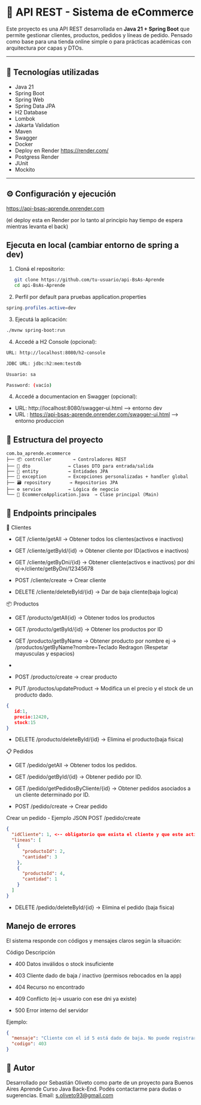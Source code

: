 # 🛒 API REST - Sistema de eCommerce

Este proyecto es una API REST desarrollada en **Java 21 + Spring Boot** que permite gestionar clientes, productos, pedidos y líneas de pedido. Pensado como base para una tienda online simple o para prácticas académicas con arquitectura por capas y DTOs.

---

## 🚀 Tecnologías utilizadas

- Java 21
- Spring Boot
- Spring Web
- Spring Data JPA
- H2 Database
- Lombok
- Jakarta Validation
- Maven
- Swagger
- Docker
- Deploy en Render https://render.com/
- Postgress Render
- JUnit
- Mockito
---

## ⚙️ Configuración y ejecución
https://api-bsas-aprende.onrender.com 

(el deploy esta en Render por lo tanto al principio hay tiempo de espera mientras levanta el back)

## Ejecuta en local (cambiar entorno de spring a dev)

1. Cloná el repositorio:

```bash
   git clone https://github.com/tu-usuario/api-BsAs-Aprende
   cd api-BsAs-Aprende
```
2. Perfil por default para pruebas
   application.properties
```java
spring.profiles.active=dev
```
3. Ejecutá la aplicación:
```bash
./mvnw spring-boot:run
```
4. Accedé a H2 Console (opcional):

```bash
URL: http://localhost:8080/h2-console

JDBC URL: jdbc:h2:mem:testdb

Usuario: sa

Password: (vacío)
```
4. Accedé a  documentacion en Swagger (opcional):
- URL: http://localhost:8080/swagger-ui.html --> entorno dev
- URL : https://api-bsas-aprende.onrender.com/swagger-ui.html --> entorno produccion

## 🧱 Estructura del proyecto 
```
com.ba_aprende.ecommerce
├── 📦 controller        → Controladores REST
├── 📨 dto              → Clases DTO para entrada/salida
├── 🧬 entity           → Entidades JPA
├── 🚨 exception        → Excepciones personalizadas + handler global
├── 🗃️ repository       → Repositorios JPA
├── ⚙️ service          → Lógica de negocio
└── 🚀 EcommerceApplication.java  → Clase principal (Main)
```
## 🔌 Endpoints principales
🧑 Clientes
- GET /cliente/getAll       → Obtener todos los clientes(activos e inactivos)
- GET /cliente/getById/{id} → Obtener cliente por ID(activos e inactivos)
- GET /cliente/getByDni/{id} → Obtener cliente(activos e inactivos) por dni ej->/cliente/getByDni/12345678


- POST /cliente/create → Crear cliente

- DELETE /cliente/deleteById/{id} → Dar de baja cliente(baja logica)

📦 Productos
- GET /producto/getAll{id} → Obtener todos los productos
- GET /producto/getById/{id} → Obtener los productos por ID
- GET /producto/getByName → Obtener producto por nombre ej → /productos/getByName?nombre=Teclado Redragon (Respetar mayusculas y espacios)
- 
- POST /producto/create → crear producto

- PUT /productos/updateProduct → Modifica un el precio y el stock de un producto dado.
```json
{
   id:1,
   precio:12420,
   stock:15
}
```

- DELETE /producto/deleteById/{id} → Elimina el producto(baja fisica) 

📋 Pedidos

- GET /pedido/getAll → Obtener todos los pedidos.
- GET /pedido/getById/{id} → Obtener pedido por ID.
- GET /pedido/getPedidosByCliente/{id} → Obtener pedidos asociados a un cliente determinado por ID.

- POST /pedido/create → Crear pedido 

Crear un pedido - Ejemplo JSON
POST /pedido/create
```json
{
  "idCliente": 1, <-- obligatorio que exista el cliente y que este activo
  "lineas": [
    {
      "productoId": 2,
      "cantidad": 3
    },
    {
      "productoId": 4,
      "cantidad": 1
    }
  ]
}
```
- DELETE /pedido/deleteById/{id} → Elimina el pedido (baja fisica) 


## Manejo de errores
El sistema responde con códigos y mensajes claros según la situación:

Código	Descripción
- 400	Datos inválidos o stock insuficiente
- 403	Cliente dado de baja / inactivo (permisos rebocados en la app)
- 404	Recurso no encontrado
- 409	Conflicto (ej-> usuario con ese dni ya existe)

- 500	Error interno del servidor

Ejemplo:

```json
{
  "mensaje": "Cliente con el id 5 está dado de baja. No puede registrar pedidos",
  "codigo": 403
}
```

## 📝 Autor
Desarrollado por Sebastián Oliveto como parte de un proyecto para Buenos Aires Aprende Curso Java Back-End.
Podés contactarme para dudas o sugerencias. Email: s.oliveto93@gmail.com
